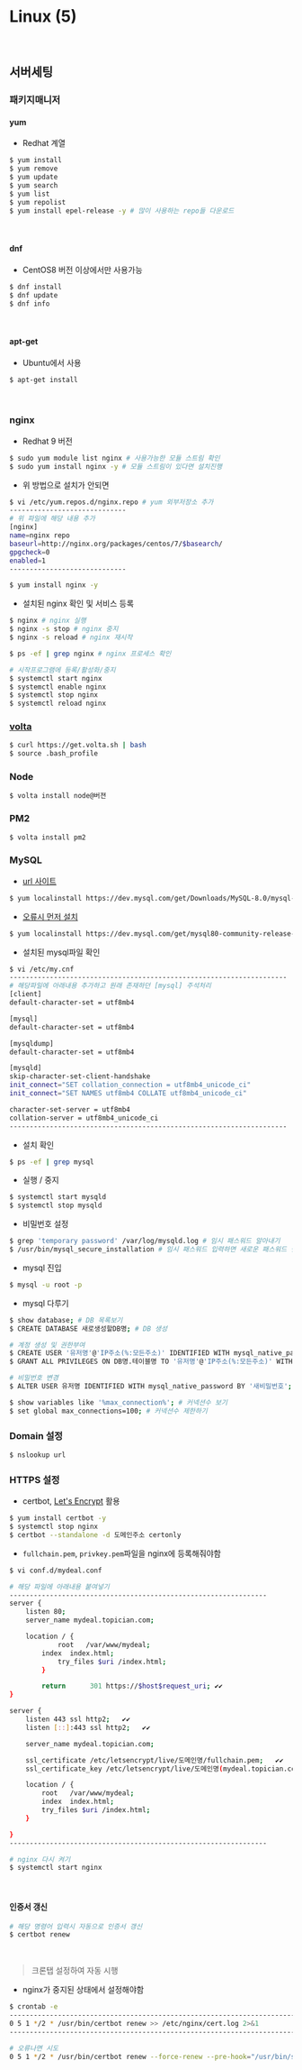 # Linux (5)

​    

## 서버세팅

### 패키지매니저

#### yum

- Redhat 계열

```bash
$ yum install 
$ yum remove
$ yum update
$ yum search
$ yum list 
$ yum repolist
$ yum install epel-release -y # 많이 사용하는 repo들 다운로드
```

​    

#### dnf

- CentOS8 버전 이상에서만 사용가능

```bash
$ dnf install
$ dnf update
$ dnf info 
```

​    

####  apt-get

- Ubuntu에서 사용

```bash
$ apt-get install
```

​    

### nginx

- Redhat 9 버전

```bash
$ sudo yum module list nginx # 사용가능한 모듈 스트림 확인
$ sudo yum install nginx -y # 모듈 스트림이 있다면 설치진행
```

- 위 방법으로 설치가 안되면

```bash
$ vi /etc/yum.repos.d/nginx.repo # yum 외부저장소 추가
-----------------------------
# 위 파일에 해당 내용 추가 
[nginx]
name=nginx repo
baseurl=http://nginx.org/packages/centos/7/$basearch/
gpgcheck=0
enabled=1
-----------------------------

$ yum install nginx -y
```

- 설치된 nginx 확인 및 서비스 등록

```bash
$ nginx # nginx 실행
$ nginx -s stop # nginx 중지
$ nginx -s reload # nginx 재시작

$ ps -ef | grep nginx # nginx 프로세스 확인

# 시작프로그램에 등록/활성화/중지
$ systemctl start nginx
$ systemctl enable nginx
$ systemctl stop nginx
$ systemctl reload nginx
```

   

### [volta](https://volta.sh/)

```bash
$ curl https://get.volta.sh | bash
$ source .bash_profile
```

### Node

```bash
$ volta install node@버젼
```

### PM2

```bash
$ volta install pm2
```

### MySQL

- [url 사이트](https://dev.mysql.com/downloads/file/?id=518487)

```bash
$ yum localinstall https://dev.mysql.com/get/Downloads/MySQL-8.0/mysql-community-server-8.0.33-1.el7.x86_64.rpm
```

- [오류시 먼저 설치](https://dev.mysql.com/downloads/repo/yum/)

```bash
$ yum localinstall https://dev.mysql.com/get/mysql80-community-release-el7-7.noarch.rpm
```

- 설치된 mysql파일 확인

```bash
$ vi /etc/my.cnf
---------------------------------------------------------------------
# 해당파일에 아래내용 추가하고 원래 존재하던 [mysql] 주석처리
[client]
default-character-set = utf8mb4

[mysql]
default-character-set = utf8mb4

[mysqldump]
default-character-set = utf8mb4

[mysqld]
skip-character-set-client-handshake
init_connect="SET collation_connection = utf8mb4_unicode_ci"
init_connect="SET NAMES utf8mb4 COLLATE utf8mb4_unicode_ci"

character-set-server = utf8mb4
collation-server = utf8mb4_unicode_ci
---------------------------------------------------------------------
```

- 설치 확인

```bash
$ ps -ef | grep mysql
```

- 실행 / 중지

```bash
$ systemctl start mysqld
$ systemctl stop mysqld
```

- 비밀번호 설정

```bash
$ grep 'temporary password' /var/log/mysqld.log # 임시 패스워드 알아내기
$ /usr/bin/mysql_secure_installation # 임시 패스워드 입력하면 새로운 패스워드 설정하도록 해줌
```

- mysql 진입

```bash
$ mysql -u root -p
```

- mysql 다루기

```bash
$ show database; # DB 목록보기
$ CREATE DATABASE 새로생성할DB명; # DB 생성

# 계정 생성 및 권한부여
$ CREATE USER '유저명'@'IP주소(%:모든주소)' IDENTIFIED WITH mysql_native_password BY '비밀번호';
$ GRANT ALL PRIVILEGES ON DB명.테이블명 TO '유저명'@'IP주소(%:모든주소)' WITH GRANT OPTION;

# 비밀번호 변경
$ ALTER USER 유저명 IDENTIFIED WITH mysql_native_password BY '새비밀번호';

$ show variables like '%max_connection%'; # 커넥션수 보기
$ set global max_connections=100; # 커넥션수 제한하기
```

   

### Domain 설정

```bash
$ nslookup url
```



### HTTPS 설정

- certbot, [Let's Encrypt](https://letsencrypt.org/ko/) 활용

```bash
$ yum install certbot -y
$ systemctl stop nginx
$ certbot --standalone -d 도메인주소 certonly
```

- `fullchain.pem`, `privkey.pem`파일을 nginx에 등록해줘야함

```bash
$ vi conf.d/mydeal.conf

# 해당 파일에 아래내용 붙여넣기
----------------------------------------------------------------
server {
	listen 80;
	server_name mydeal.topician.com;

	location / {
        	root   /var/www/mydeal;
       	index  index.html;
        	try_files $uri /index.html;
        }

        return      301 https://$host$request_uri; ✔️✔️
}

server {
    listen 443 ssl http2;   ✔️✔️
    listen [::]:443 ssl http2;   ✔️✔️

    server_name mydeal.topician.com;

    ssl_certificate /etc/letsencrypt/live/도메인명/fullchain.pem;   ✔️✔️
    ssl_certificate_key /etc/letsencrypt/live/도메인명(mydeal.topician.com)/privkey.pem;   ✔️✔️

    location / {
        root   /var/www/mydeal;
        index  index.html;
        try_files $uri /index.html;
    }

}
----------------------------------------------------------------

# nginx 다시 켜기
$ systemctl start nginx
```

​    

#### 인증서 갱신

```bash
# 해당 명령어 입력시 자동으로 인증서 갱신
$ certbot renew 
```

​    

> 크론탭 설정하여 자동 시행

- nginx가 중지된 상태에서 설정해야함

```bash
$ crontab -e
-----------------------------------------------------------------------
0 5 1 */2 * /usr/bin/certbot renew >> /etc/nginx/cert.log 2>&1
-----------------------------------------------------------------------

# 오류나면 시도
0 5 1 */2 * /usr/bin/certbot renew --force-renew --pre-hook="/usr/bin/systemctl stop nginx" --post-hook="/usr/bin/systemctl start nginx" >> /etc/nginx/cert.log 2>&1
```

